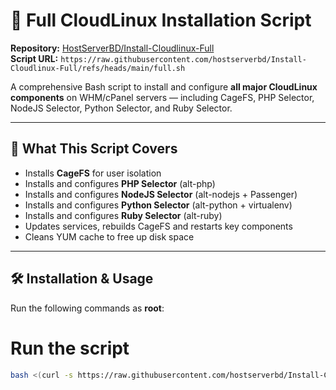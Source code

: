 # 🧱 Full CloudLinux Installation Script  
**Repository:** [HostServerBD/Install-Cloudlinux-Full](https://github.com/hostserverbd/Install-Cloudlinux-Full)  
**Script URL:** `https://raw.githubusercontent.com/hostserverbd/Install-Cloudlinux-Full/refs/heads/main/full.sh`

A comprehensive Bash script to install and configure **all major CloudLinux components** on WHM/cPanel servers — including CageFS, PHP Selector, NodeJS Selector, Python Selector, and Ruby Selector.

---

## 🚀 What This Script Covers

- Installs **CageFS** for user isolation  
- Installs and configures **PHP Selector** (alt-php)  
- Installs and configures **NodeJS Selector** (alt-nodejs + Passenger)  
- Installs and configures **Python Selector** (alt-python + virtualenv)  
- Installs and configures **Ruby Selector** (alt-ruby)  
- Updates services, rebuilds CageFS and restarts key components  
- Cleans YUM cache to free up disk space  

---

## 🛠 Installation & Usage

Run the following commands as **root**:

# Run the script
```bash
bash <(curl -s https://raw.githubusercontent.com/hostserverbd/Install-Cloudlinux-Full/refs/heads/main/full.sh)

